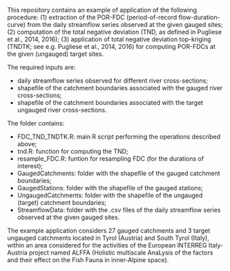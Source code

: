 This repository contains an example of application of the following procedure:
(1) extraction of the POR-FDC (period-of-record flow-duration-curve) from the daily streamflow series observed at the given gauged sites;
(2) computation of the total negative deviation (TND, as defined in Pugliese et al., 2014, 2016);
(3) application of total negative deviation top-kriging (TNDTK; see e.g. Pugliese et al., 2014, 2016) for computing POR-FDCs at the given (ungauged) target sites.

The required inputs are:
* daily streamflow series observed for different river cross-sections;
* shapefile of the catchment boundaries associated with the gauged river cross-sections;
* shapefile of the catchment boundaries associated with the target ungauged river cross-sections.

The folder contains: 
* FDC_TND_TNDTK.R: main R script performing the operations described above;
* tnd.R: function for computing the TND;
* resample_FDC.R: funtion for resampling FDC (for the durations of interest);
* GaugedCatchments: folder with the shapefile of the gauged catchment boundaries;
* GaugedStations: folder with the shapefile of the gauged stations;
* UngaugedCatchments: folder with the shapefile of the ungauged (target) catchment boundaries;
* StreamflowData: folder with the .csv files of the daily streamflow series observed at the given gauged sites.

The example application considers 27 gauged catchments and 3 target ungauged catchments located in Tyrol (Austria) and South Tyrol (Italy), within an area considered for the activities of the European INTERREG Italy-Austria project named ALFFA (Holistic multiscale AnaLysis of the factors and their effect on the Fish Fauna in inner‐Alpine space).
